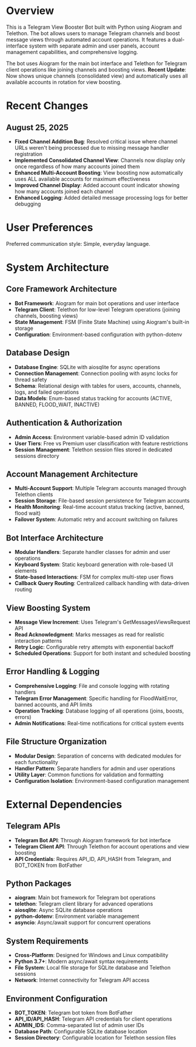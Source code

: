 # Overview

This is a Telegram View Booster Bot built with Python using Aiogram and Telethon. The bot allows users to manage Telegram channels and boost message views through automated account operations. It features a dual-interface system with separate admin and user panels, account management capabilities, and comprehensive logging.

The bot uses Aiogram for the main bot interface and Telethon for Telegram client operations like joining channels and boosting views. **Recent Update**: Now shows unique channels (consolidated view) and automatically uses all available accounts in rotation for view boosting.

# Recent Changes

## August 25, 2025
- **Fixed Channel Addition Bug**: Resolved critical issue where channel URLs weren't being processed due to missing message handler registration
- **Implemented Consolidated Channel View**: Channels now display only once regardless of how many accounts joined them
- **Enhanced Multi-Account Boosting**: View boosting now automatically uses ALL available accounts for maximum effectiveness
- **Improved Channel Display**: Added account count indicator showing how many accounts joined each channel
- **Enhanced Logging**: Added detailed message processing logs for better debugging

# User Preferences

Preferred communication style: Simple, everyday language.

# System Architecture

## Core Framework Architecture
- **Bot Framework**: Aiogram for main bot operations and user interface
- **Telegram Client**: Telethon for low-level Telegram operations (joining channels, boosting views)
- **State Management**: FSM (Finite State Machine) using Aiogram's built-in storage
- **Configuration**: Environment-based configuration with python-dotenv

## Database Design
- **Database Engine**: SQLite with aiosqlite for async operations
- **Connection Management**: Connection pooling with async locks for thread safety
- **Schema**: Relational design with tables for users, accounts, channels, logs, and failed operations
- **Data Models**: Enum-based status tracking for accounts (ACTIVE, BANNED, FLOOD_WAIT, INACTIVE)

## Authentication & Authorization
- **Admin Access**: Environment variable-based admin ID validation
- **User Tiers**: Free vs Premium user classification with feature restrictions
- **Session Management**: Telethon session files stored in dedicated sessions directory

## Account Management Architecture
- **Multi-Account Support**: Multiple Telegram accounts managed through Telethon clients
- **Session Storage**: File-based session persistence for Telegram accounts
- **Health Monitoring**: Real-time account status tracking (active, banned, flood wait)
- **Failover System**: Automatic retry and account switching on failures

## Bot Interface Architecture
- **Modular Handlers**: Separate handler classes for admin and user operations
- **Keyboard System**: Static keyboard generation with role-based UI elements
- **State-based Interactions**: FSM for complex multi-step user flows
- **Callback Query Routing**: Centralized callback handling with data-driven routing

## View Boosting System
- **Message View Increment**: Uses Telegram's GetMessagesViewsRequest API
- **Read Acknowledgment**: Marks messages as read for realistic interaction patterns
- **Retry Logic**: Configurable retry attempts with exponential backoff
- **Scheduled Operations**: Support for both instant and scheduled boosting

## Error Handling & Logging
- **Comprehensive Logging**: File and console logging with rotating handlers
- **Telegram Error Management**: Specific handling for FloodWaitError, banned accounts, and API limits
- **Operation Tracking**: Database logging of all operations (joins, boosts, errors)
- **Admin Notifications**: Real-time notifications for critical system events

## File Structure Organization
- **Modular Design**: Separation of concerns with dedicated modules for each functionality
- **Handler Pattern**: Separate handlers for admin and user operations
- **Utility Layer**: Common functions for validation and formatting
- **Configuration Isolation**: Environment-based configuration management

# External Dependencies

## Telegram APIs
- **Telegram Bot API**: Through Aiogram framework for bot interface
- **Telegram Client API**: Through Telethon for account operations and view boosting
- **API Credentials**: Requires API_ID, API_HASH from Telegram, and BOT_TOKEN from BotFather

## Python Packages
- **aiogram**: Main bot framework for Telegram bot operations
- **telethon**: Telegram client library for advanced operations
- **aiosqlite**: Async SQLite database operations
- **python-dotenv**: Environment variable management
- **asyncio**: Async/await support for concurrent operations

## System Requirements
- **Cross-Platform**: Designed for Windows and Linux compatibility
- **Python 3.7+**: Modern async/await syntax requirements
- **File System**: Local file storage for SQLite database and Telethon sessions
- **Network**: Internet connectivity for Telegram API access

## Environment Configuration
- **BOT_TOKEN**: Telegram bot token from BotFather
- **API_ID/API_HASH**: Telegram API credentials for client operations
- **ADMIN_IDS**: Comma-separated list of admin user IDs
- **Database Path**: Configurable SQLite database location
- **Session Directory**: Configurable location for Telethon session files